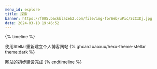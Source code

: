```yaml
---
menu_id: explore
title: 探索
banner: https://f005.backblazeb2.com/file/img-forWeb/uPic/SzCIDj.jpg
date: 2024-03-18 19:46:52
---
```


{% timeline %}
<!-- node 2024 年 2 月 13 日 -->
使用Stellar重新建立个人博客网站
{% ghcard xaoxuu/hexo-theme-stellar theme:dark %}
<!-- node 2024 年 2 月 15 日 -->
网站的初步建设完成
{% endtimeline %}

